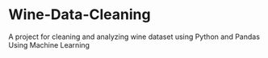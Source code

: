 # Wine-Data-Cleaning
A project for cleaning and analyzing wine dataset using Python and Pandas Using Machine Learning

